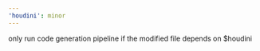 ```yaml
---
'houdini': minor
---
```


only run code generation pipeline if the modified file depends on $houdini
